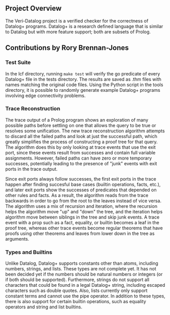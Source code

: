 ## Project Overview

The Veri-Datalog project is a verified checker for the correctness of Datalog+ programs. Datalog+ is a research defined language that is similar to Datalog but with more feature support; both are subsets of Prolog.

## Contributions by Rory Brennan-Jones

### Test Suite

In the lcf directory, running `make test` will verify the go predicate of every Datalog+ file in the tests directory. The results are saved as .thm files with names matching the original code files. Using the Python script in the tools directory, it is possible to randomly generate example Datalog+ programs involving edge connectivity problems.

### Trace Reconstruction

The trace output of a Prolog program shows an exploration of many possible paths before settling on one that allows the query to be true
or resolves some unification. The new trace reconstruction algorithm attempts to discard all the failed paths and look at just the successful path, which greatly simplifies the process of constructing a proof tree for that query. The algorithm does this by only looking at trace events that use the exit port, since these events result from successes and contain full variable assignments. However, failed paths can have zero or more temporary successes, potentially leading to the presence of "junk" events with exit ports in the trace output.

Since exit ports always follow successes, the first exit ports in the trace happen after finding succesful base cases (builtin operations, facts, etc.), and later exit ports show the successes of predicates that depended on other rules and facts. As a result, the algorithm reads from the trace backwards in order to go from the root to the leaves instead of vice versa. The algorithm uses a mix of recursion and iteration, where the recursion helps the algorithm move "up" and "down" the tree, and the iteration helps algorithm move between siblings in the tree and skip junk events. A trace event with a prop such as a fact, equality, or builtin becomes a leaf in the proof tree, whereas other trace events become regular theorems that have proofs using other theorems and leaves from lower down in the tree as arguments.

### Types and Builtins

Unlike Datalog, Datalog+ supports constants other than atoms, including numbers, strings, and lists. These types are not complete yet. It has not been decided yet if the numbers should be natural numbers or integers (or if both should be supported). Furthermore, strings do not support all characters that could be found in a legal Datalog+ string, including escaped characters such as double quotes. Also, lists currently only support constant terms and cannot use the pipe operator. In addition to these types, there is also support for certain builtin operations, such as equality operators and string and list builtins.